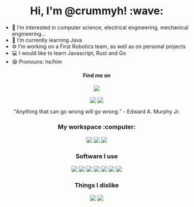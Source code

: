 <h1 align="center">Hi, I'm @crummyh! :wave:</h1>

- 👀 I’m interested in computer science, electrical engineering, mechanical engineering...
- 🌱 I’m currently learning Java
- ⚙️ I’m working on a First Robotics team, as well as on personal projects
- 💻 I would like to learn Javascript, Rust and Go
- 😄 Pronouns: he/him

<h4 align="center">
  Find me on
</h4>
<p align="center">
  <a href="https://gitlab.com/crummyh"><img src="https://img.shields.io/badge/GitLab-330F63?style=for-the-badge&logo=gitlab&logoColor=white"></a>
</p>
  
<p align="center">  
  <a href="https://upload.wikimedia.org/wikipedia/en/c/c7/Chill_guy_original_artwork.jpg"><img src="https://github-profile-summary-cards.vercel.app/api/cards/profile-details?username=crummyh&theme=github" align="center"></a>
  <img src="https://github-profile-trophy.vercel.app/?username=crummyh&theme=dark" align="center">
</p>

<p align="center">
  <q>Anything that can go wrong will go wrong.</q>
  - Edward A. Murphy Jr.
</p>

<h3 align="center">My workspace :computer:</h3>
<p align="center">
  <img src="https://img.shields.io/badge/AMD%20Ryzen_7_5700X-ED1C24?style=for-the-badge&logo=amd&logoColor=white">
  <img src="https://img.shields.io/badge/AMD%20Radeon_RX_6600_XT-ED1C24?style=for-the-badge&logo=amd&logoColor=white">
  <img src="https://img.shields.io/badge/16_GB-RAM-blue?style=for-the-badge">
</p>

<h3 align="center">Software I use</h3>
<p align="center">
  <img src="https://img.shields.io/badge/Todoist-E44332?style=for-the-badge&logo=todoist&logoColor=white">
  <img src="https://img.shields.io/badge/Overleaf-47A141?style=for-the-badge&logo=Overleaf&logoColor=white">
  <img src="https://img.shields.io/badge/Obsidian-483699?style=for-the-badge&logo=Obsidian&logoColor=white"> 
  <img src="https://img.shields.io/badge/NeoVim-%2357A143.svg?&style=for-the-badge&logo=neovim&logoColor=white">
  <img src="https://img.shields.io/badge/VSCode-0078D4?style=for-the-badge&logo=visual%20studio%20code&logoColor=white"> 
  <img src="https://img.shields.io/badge/Pop!_OS-48B9C7?style=for-the-badge&logo=Pop!_OS&logoColor=white">
  <img src="https://img.shields.io/badge/KiCAD-mediumblue?style=for-the-badge&logo=kicad">
</p>

<h3 align="center">Things I dislike</h3>
<p align="center">
  <img src="https://img.shields.io/badge/Bitcoin-000000?style=for-the-badge&logo=bitcoin&logoColor=white">
  <img src="https://img.shields.io/badge/Apple-000000?style=for-the-badge&logo=apple&logoColor=white">
</p>
